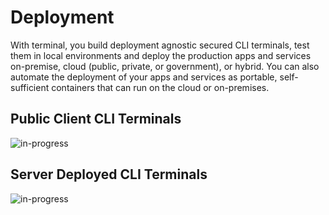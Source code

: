 # Deployment
With terminal, you build deployment agnostic secured CLI terminals, test them in local environments and deploy the production apps and services on-premise, cloud (public, private, or government), or hybrid. You can also automate the deployment of your apps and services as portable, self-sufficient containers that can run on the cloud or on-premises.

## Public Client CLI Terminals
![in-progress](https://img.shields.io/badge/status-in--progress-yellow)

## Server Deployed CLI Terminals
![in-progress](https://img.shields.io/badge/status-in--progress-yellow)